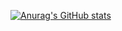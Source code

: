 [![Anurag's GitHub stats](https://github-readme-stats.vercel.app/api?username=taehyeong224)](https://github.com/anuraghazra/github-readme-stats)
